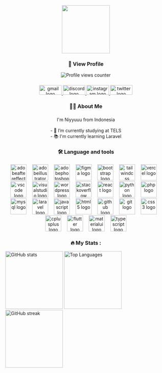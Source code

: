 

<div align="center">
  <img height="150" src="https://i.postimg.cc/BQ8GBXcB/Vector.png"  />
</div>
<h3 align="center">👀 View Profile</h3>

<div align="center">
  <img src="https://komarev.com/ghpvc/?username=niyyuuu&label=Profile%20views&color=0e75b6&style=flat" alt="Profile views counter" />
</div>

###

<div align="center">
  <a href="niyyuuuu@gmail.com" target="_blank">
    <img src="https://raw.githubusercontent.com/maurodesouza/profile-readme-generator/master/src/assets/icons/social/gmail/default.svg" width="70" height="30" alt="gmail logo"  />
  </a>
  <a href="discordapp.com/users/692400093525049396" target="_blank">
    <img src="https://raw.githubusercontent.com/maurodesouza/profile-readme-generator/master/src/assets/icons/social/discord/default.svg" width="70" height="30" alt="discord logo"  />
  </a>
  <a href="https://instagram.com/niyyuuuu" target="_blank">
    <img src="https://raw.githubusercontent.com/maurodesouza/profile-readme-generator/master/src/assets/icons/social/instagram/default.svg" width="70" height="30" alt="instagram logo"  />
  </a>
  <a href="https://twitter.com/Niyyuuuuu" target="_blank">
    <img src="https://raw.githubusercontent.com/maurodesouza/profile-readme-generator/master/src/assets/icons/social/twitter/default.svg" width="70" height="30" alt="twitter logo"  />
  </a>
</div>

###

<h3 align="center">👩‍💻  About Me</h3>

###

<p align="center">I'm Niyyuuu from Indonesia<br><br>- 🔭 I’m currently studying at TELS<br>- 📚 I'm currently learning Laravel</p>


###

<h3 align="center">🛠 Language and tools</h3>

###

<div align="center">
  <img src="https://skillicons.dev/icons?i=ae" height="50" alt="adobeaftereffects logo"  />
  <img width="10" />
  <img src="https://skillicons.dev/icons?i=ai" height="50" alt="adobeillustrator logo"  />
  <img width="10" />
  <img src="https://skillicons.dev/icons?i=ps" height="50" alt="adobephotoshop logo"  />
  <img width="10" />
  <img src="https://skillicons.dev/icons?i=figma" height="50" alt="figma logo"  />
  <img width="10" />
  <img src="https://skillicons.dev/icons?i=bootstrap" height="50" alt="bootstrap logo"  />
  <img width="10" />
  <img src="https://skillicons.dev/icons?i=tailwind" height="50" alt="tailwindcss logo"  />
  <img width="10" />
  <img src="https://skillicons.dev/icons?i=vercel" height="50" alt="vercel logo"  />
  <img width="10" />
  <img src="https://skillicons.dev/icons?i=vscode" height="50" alt="vscode logo"  />
  <img width="10" />
  <img src="https://skillicons.dev/icons?i=visualstudio" height="50" alt="visualstudio logo"  />
  <img width="10" />
  <img src="https://skillicons.dev/icons?i=wordpress" height="50" alt="wordpress logo"  />
  <img width="10" />
  <img src="https://skillicons.dev/icons?i=stackoverflow" height="50" alt="stackoverflow logo"  />
  <img width="10" />
  <img src="https://skillicons.dev/icons?i=react" height="50" alt="react logo"  />
  <img width="10" />
  <img src="https://skillicons.dev/icons?i=py" height="50" alt="python logo"  />
  <img width="10" />
  <img src="https://skillicons.dev/icons?i=php" height="50" alt="php logo"  />
  <img width="10" />
  <img src="https://skillicons.dev/icons?i=mysql" height="50" alt="mysql logo"  />
  <img width="10" />
  <img src="https://skillicons.dev/icons?i=laravel" height="50" alt="laravel logo"  />
  <img width="10" />
  <img src="https://skillicons.dev/icons?i=js" height="50" alt="javascript logo"  />
  <img width="10" />
  <img src="https://skillicons.dev/icons?i=html" height="50" alt="html5 logo"  />
  <img width="10" />
  <img src="https://skillicons.dev/icons?i=github" height="50" alt="github logo"  />
  <img width="10" />
  <img src="https://skillicons.dev/icons?i=git" height="50" alt="git logo"  />
  <img width="10" />
  <img src="https://skillicons.dev/icons?i=css" height="50" alt="css3 logo"  />
  <img width="10" />
  <img src="https://skillicons.dev/icons?i=cpp" height="50" alt="cplusplus logo"  />
  <img width="10" />
  <img src="https://skillicons.dev/icons?i=flutter" height="50" alt="flutter logo"  />
  <img width="10" />
  <img src="https://skillicons.dev/icons?i=materialui" height="50" alt="materialui logo"  />
  <img width="10" />
  <img src="https://skillicons.dev/icons?i=ts" height="50" alt="typescript logo"  />

</div>

###

<h3 align="center">🔥 My Stats :</h3>

<div align="left">
  <img src="https://github-readme-stats.vercel.app/api?username=niyyuuu&show_icons=true&theme=radical" height="180" alt="GitHub stats" />
  <img src="https://github-readme-stats.vercel.app/api/top-langs/?username=niyyuuu&layout=compact&theme=radical" height="180" alt="Top Languages" />
  <img src="https://github-readme-streak-stats.herokuapp.com/?user=niyyuuu&theme=radical" height="180" alt="GitHub streak" />
</div>
